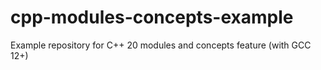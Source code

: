 # cpp-modules-concepts-example
Example repository for C++ 20 modules and concepts feature (with GCC 12+)
